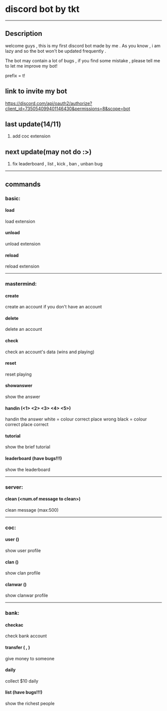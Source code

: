 # discord bot by tkt 

--- 

## Description 
welcome guys , this is my first discord bot made by me . As you know , i am lazy and so the bot won't be updated frequently .

The bot may contain a lot of bugs , if you find some mistake , please tell me to let me improve my bot!


prefix = t!

## link to invite my bot 
https://discord.com/api/oauth2/authorize?client_id=735054099401146430&permissions=8&scope=bot

## last update(14/11)
1. add coc extension 

## next update(may not do :>)
1. fix leaderboard , list , kick , ban , unban bug

--- 

## commands 

### basic:

#### load 
load extension 

#### unload 
unload extension

#### reload 
reload extension

---
 
### mastermind:

#### create 
create an account if you don't have an account 

#### delete
delete an account

#### check
check an account's data (wins and playing)

#### reset 
reset playing

#### showanswer
show the answer

#### handin (<1> <2> <3> <4> <5>)
handin the answer 
white = colour correct place wrong
black = colour correct place correct  

#### tutorial 
show the brief tutorial

#### leaderboard (have bugs!!!)
show the leaderboard 

---

### server:

#### clean (<num.of message to clean>)
clean message (max:500)

---

### coc:

#### user (<tag>)
show user profile 
  
#### clan (<tag>)
show clan profile 
  
#### clanwar (<tag>)
show clanwar profile
 
---
  
### bank:

#### checkac
check bank account

#### transfer (<id> , <amount>)
give money to someone
  
#### daily 
collect $10 daily 

#### list (have bugs!!!)
show the richest people 


